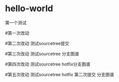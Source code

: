 # hello-world
第一个测试




#第一次改动

#第二次改动  测试sourcetree提交

#第三次改动  测试sourcetree 分支图谱

#第四次改动  测试sourcetree hotfix分支图谱


#第五次改动  测试sourcetree hotfix 第二次提交 分支图谱
